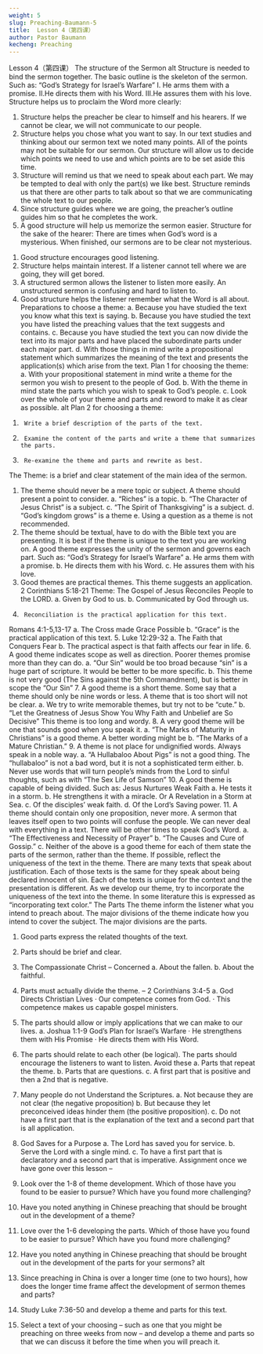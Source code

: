 ```yaml
---
weight: 5
slug: Preaching-Baumann-5
title:  Lesson 4（第四课）
author: Pastor Baumann
kecheng: Preaching
---
```


Lesson 4（第四课）
The structure of the Sermon
alt
Structure is needed to bind the sermon together.
The basic outline is the skeleton of the sermon. Such as:
“God’s Strategy for Israel’s Warfare”
I. He arms them with a promise.
II.He directs them with his Word.
III.He assures them with his love.
Structure helps us to proclaim the Word more clearly:
1. Structure helps the preacher be clear to himself and his hearers. If we cannot be clear, we will not communicate to our people.
2. Structure helps you chose what you want to say. In our text studies and thinking about our sermon text we noted many points. All of the points may not be suitable for our sermon. Our structure will allow us to decide which points we need to use and which points are to be set aside this time.
3. Structure will remind us that we need to speak about each part. We may be tempted to deal with only the part(s) we like best. Structure reminds us that there are other parts to talk about so that we are communicating the whole text to our people.
4. Since structure guides where we are going, the preacher’s outline guides him so that he completes the work.
5. A good structure will help us memorize the sermon easier.
Structure for the sake of the hearer:
There are times when God’s word is a mysterious. When finished, our sermons are to be clear not mysterious.
1) Good structure encourages good listening.
2) Structure helps maintain interest. If a listener cannot tell where we are going, they will get bored.
3) A structured sermon allows the listener to listen more easily. An unstructured sermon is confusing and hard to listen to.
4) Good structure helps the listener remember what the Word is all about.
Preparations to choose a theme:
a.       Because you have studied the text you know what this text is saying.
b.      Because you have studied the text you have listed the preaching values that the text suggests and contains.
c.       Because you have studied the text you can now divide the text into its major parts and have placed the subordinate parts under each major part.
d.      With those things in mind write a propositional statement which summarizes the meaning of the text and presents the application(s) which arise from the text.
Plan 1 for choosing the theme:
a.       With your propositional statement in mind write a theme for the sermon you wish to present to the people of God.
b.      With the theme in mind state the parts which you wish to speak to God’s people.
c.       Look over the whole of your theme and parts and reword to make it as clear as possible.
alt
Plan 2 for choosing a theme:
1.      Write a brief description of the parts of the text.
2.      Examine the content of the parts and write a theme that summarizes the parts.
3.      Re-examine the theme and parts and rewrite as best.
The Theme: is a brief and clear statement of the main idea of the sermon.
1. The theme should never be a mere topic or subject.
 A theme should present a point to consider.
a. “Riches” is a topic.
b. “The Character of Jesus Christ” is a subject.
c. “The Spirit of Thanksgiving” is a subject.
d. “God’s kingdom grows” is a theme
e. Using a question as a theme is not recommended.
2. The theme should be textual, have to do with the Bible text you are presenting. It is best if the theme is unique to the text you are working on.
A good theme expresses the unity of the sermon and governs each part. Such as:
“God’s Strategy for Israel’s Warfare”
a.       He arms them with a promise.
b.      He directs them with his Word.
c.       He assures them with his love.
3. Good themes are practical themes. This theme suggests an application.
2 Corinthians 5:18-21
      Theme: The Gospel of Jesus Reconciles People to the LORD.
a.       Given by God to us.
b.      Communicated by God through us.
4.      Reconciliation is the practical application for this text.
Romans 4:1-5,13-17
a.   The Cross made Grace Possible
b. “Grace” is the practical application of this text.
5. Luke 12:29-32
a.   The Faith that Conquers Fear
b.   The practical aspect is that faith affects our fear in life.
6. A good theme indicates scope as well as direction. Poorer themes promise more than they can do.
a. “Our Sin” would be too broad because “sin” is a huge part of scripture. It would be better to be more specific.
b. This theme is not very good (The Sins against the 5th Commandment), but is better in scope the “Our Sin”
7. A good theme is a short theme. Some say that a theme should only be nine words or less.
A theme that is too short will not be clear.
a. We try to write memorable themes, but try not to be “cute.”
b. “Let the Greatness of Jesus Show You Why Faith and Unbelief are So Decisive” This theme is too long and wordy.
8. A very good theme will be one that sounds good when you speak it.
a. “The Marks of Maturity in Christians” is a good theme. A better wording might be
b. “The Marks of a Mature Christian.”
9. A theme is not place for undignified words. Always speak in a noble way.
a. “A Hullabaloo About Pigs” is not a good thing. The “hullabaloo” is not a bad word, but it is not a sophisticated term either.
b. Never use words that will turn people’s minds from the Lord to sinful thoughts, such as with “The Sex Life of Samson”
10. A good theme is capable of being divided. Such as:
   Jesus Nurtures Weak Faith
a. He tests it in a storm.
b. He strengthens it with a miracle. Or
    A Revelation in a Storm at Sea.
c. Of the disciples’ weak faith.
d. Of the Lord’s Saving power.
11. A theme should contain only one proposition, never more. A sermon that leaves itself open
to two points will confuse the people. We can never deal with everything in a text. There will be other times to speak God’s Word.
a. “The Effectiveness and Necessity of Prayer”
b. “The Causes and Cure of Gossip.”
c. Neither of the above is a good theme for each of them state the parts of the sermon, rather than the theme.
If possible, reflect the uniqueness of the text in the theme. There are many texts that speak about justification. Each of those texts is the same for they speak about being declared innocent of sin. Each of the texts is unique for the context and the presentation is different. As we develop our theme, try to incorporate the uniqueness of the text into the theme. In some literature this is expressed as “incorporating text color.”
The Parts
The theme inform the listener what you intend to preach about. The major divisions of the theme indicate how you intend to cover the subject. The major divisions are the parts.
1. Good parts express the related thoughts of the text.
2. Parts should be brief and clear.
3. The Compassionate Christ – Concerned
a.       About the fallen.
b.      About the faithful.
4. Parts must actually divide the theme.  – 2 Corinthians 3:4-5
a. God Directs Christian Lives
·         Our competence comes from God.
·         This competence makes us capable gospel ministers.
5. The parts should allow or imply applications that we can make to our lives.
a.   Joshua 1:1-9 God’s Plan for Israel’s Warfare
·         He strengthens them with His Promise
·         He directs them with His Word.
6. The parts should relate to each other (be logical). The parts should encourage the listeners to want to listen.
 Avoid these
a. Parts that repeat the theme.
b. Parts that are questions.
c. A first part that is positive and then a 2nd that is negative.
7. Many people do not Understand the Scriptures.
a.       Not because they are not clear (the negative proposition)
b.      But because they let preconceived ideas hinder them (the positive proposition).
c.       Do not have a first part that is the explanation of the text and a second part that is all application.
8. God Saves for a Purpose
a.       The Lord has saved you for service.
b.      Serve the Lord with a single mind.
c.       To have a first part that is declaratory and a second part that is imperative.
Assignment once we have gone over this lesson –
1. Look over the 1-8 of theme development. Which of those have you found to be easier to pursue? Which have you found more challenging?
2. Have you noted anything in Chinese preaching that should be brought out in the development of a theme?
3. Love over the 1-6 developing the parts. Which of those have you found to be easier to pursue? Which have you found more challenging?
4. Have you noted anything in Chinese preaching that should be brought out in the development of the parts for your sermons?
alt

5. Since preaching in China is over a longer time (one to two hours), how does the longer time frame affect the development of sermon themes and parts?
6. Study Luke 7:36-50 and develop a theme and parts for this text.
7. Select a text of your choosing – such as one that you might be preaching on three weeks from now – and develop a theme and parts so that we can discuss it before the time when you will preach it.
